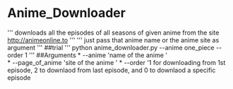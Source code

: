 # Anime_Downloader
'''
downloads all the episodes of all seasons of given anime from the site http://animeonline.to
'''
'''
just pass that anime name or the anime site as argument 
'''
##trial
'''
python anime_downloader.py --anime one_piece --order 1
'''
##Arguments
*
--anime         'name of the anime '  
*
--page_of_anime 'site of the anime '
*
--order         '1 for downloading from 1st episode, 2 to downlaod from last episode, and 0 to downlaod a specific episode 
